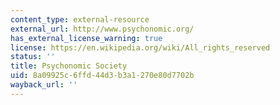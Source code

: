 ```yaml
---
content_type: external-resource
external_url: http://www.psychonomic.org/
has_external_license_warning: true
license: https://en.wikipedia.org/wiki/All_rights_reserved
status: ''
title: Psychonomic Society
uid: 8a09925c-6ffd-44d3-b3a1-270e80d7702b
wayback_url: ''
---
```

